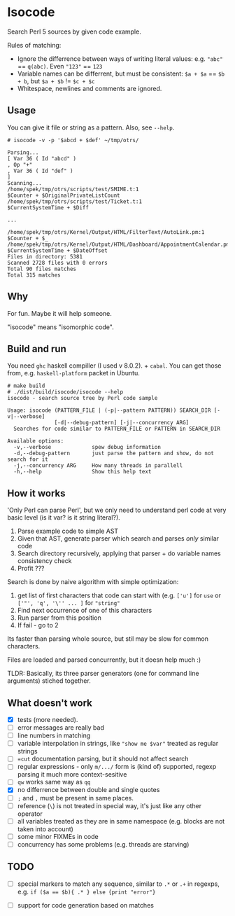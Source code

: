 # Isocode

Search Perl 5 sources by given code example.

Rules of matching:

* Ignore the differrence between ways of writing literal values: e.g. ` "abc" ` == `q(abc)`. Even `"123"` == `123`
* Variable names can be differrent, but must be consistent: `$a + $a` == `$b + b`, but `$a + $b` != `$c + $c`
* Whitespace, newlines and comments are ignored.

## Usage

You can give it file or string as a pattern. Also, see `--help`.

```
# isocode -v -p '$abcd + $def' ~/tmp/otrs/ 

Parsing...
[ Var 36 ( Id "abcd" )
, Op "+"
, Var 36 ( Id "def" )
]
Scanning...
/home/spek/tmp/otrs/scripts/test/SMIME.t:1
$Counter + $OriginalPrivateListCount
/home/spek/tmp/otrs/scripts/test/Ticket.t:1
$CurrentSystemTime + $Diff

...

/home/spek/tmp/otrs/Kernel/Output/HTML/FilterText/AutoLink.pm:1
$Counter + $_
/home/spek/tmp/otrs/Kernel/Output/HTML/Dashboard/AppointmentCalendar.pm:1
$CurrentSystemTime + $DateOffset
Files in directory: 5381
Scanned 2728 files with 0 errors
Total 90 files matches
Total 315 matches
```
## Why

For fun. Maybe it will help someone.

"isocode" means "isomorphic code".

## Build and run

You need `ghc` haskell compiller (I used v 8.0.2). + `cabal`.
You can get those from, e.g. `haskell-platform` packet in Ubuntu. 

```
# make build
# ./dist/build/isocode/isocode --help
isocode - search source tree by Perl code sample

Usage: isocode (PATTERN_FILE | (-p|--pattern PATTERN)) SEARCH_DIR [-v|--verbose]
               [-d|--debug-pattern] [-j|--concurrency ARG]
  Searches for code similar to PATTERN_FILE or PATTERN in SEARCH_DIR

Available options:
  -v,--verbose             spew debug information
  -d,--debug-pattern       just parse the pattern and show, do not search for it
  -j,--concurrency ARG     How many threads in parallell
  -h,--help                Show this help text
```

## How it works

'Only Perl can parse Perl', but we only need to understand perl code at very basic level (is it var? is it string literal?).

1. Parse example code to simple AST
2. Given that AST, generate parser which search and parses _only_ similar code
3. Search directory recursively, applying that parser + do variable names consistency check
4. Profit ???

Search is done by naive algorithm with simple optimization:

1. get list of first characters that code can start with (e.g. `['u']` for `use` or `['"', 'q', '\'' ... ]` for `"string"` 
2. Find next occurrence of one of this characters
3. Run parser from this position
4. If fail - go to 2

Its faster than parsing whole source, but stil may be slow for common characters.

Files are loaded and parsed concurrently, but it doesn help much :)

TLDR: Basically, its three parser generators (one for command line arguments) stiched together.

## What doesn't work

- [x] tests (more needed).
- [ ] error messages are really bad
- [ ] line numbers in matching 
- [ ] variable interpolation in strings, like `"show me $var"` treated as regular strings
- [ ] `=cut` documentation parsing, but it should not affect search
- [ ] regular expressions - only `m/.../` form is (kind of) supported, regexp parsing it much more context-sesitive
- [ ] `qw` works same way as `qq`
- [x] no differrence between double and single quotes
- [ ] `;` and `,` must be present in same places.
- [ ] reference (`\`) is not treated in special way, it's just like any other operator
- [ ] all variables treated as they are in same namespace (e.g. blocks are not taken into account)
- [ ] some minor FIXMEs in code
- [ ] concurrency has some problems (e.g. threads are starving)

## TODO

- [ ] special markers to match any sequence, similar to `.*` or `.+` in regexps, e.g. `if ($a == $b){ .* } else {print "error"}`
- [ ] support for code generation based on matches


